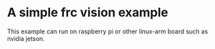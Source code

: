 # A simple frc vision example
This example can run on raspberry pi or other linux-arm board such as nvidia jetson. 